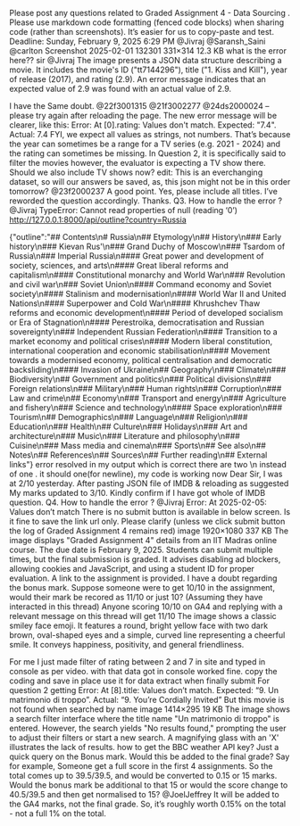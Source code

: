 Please post any questions related to Graded Assignment 4 - Data Sourcing . Please use markdown code formatting (fenced code blocks) when sharing code (rather than screenshots). It’s easier for us to copy-paste and test. Deadline: Sunday, February 9, 2025 6:29 PM @Jivraj @Saransh_Saini @carlton
Screenshot 2025-02-01 132301 331×314 12.3 KB what is the error here?? sir @Jivraj
The image presents a JSON data structure describing a movie.  It includes the movie's ID ("tt7144296"), title ("1. Kiss and Kill"), year of release (2017), and rating (2.9). An error message indicates that an expected value of 2.9 was found with an actual value of 2.9.

I have the Same doubt.
@22f3001315 @21f3002277 @24ds2000024 – please try again after reloading the page. The new error message will be clearer, like this: Error: At [0].rating: Values don't match. Expected: "7.4". Actual: 7.4 FYI, we expect all values as strings, not numbers. That’s because the year can sometimes be a range for a TV series (e.g. 2021 - 2024) and the rating can sometimes be missing.
In Question 2, it is specifically said to filter the movies however, the evaluator is expecting a TV show there. Should we also include TV shows now? edit:  This is an everchanging dataset, so will our answers be saved, as, this json might not be in this order tomorrow?
@23f2000237 A good point. Yes, please include all titles. I’ve reworded the question accordingly. Thanks.
Q3. How to handle the error ? @Jivraj TypeError: Cannot read properties of null (reading ‘0’) http://127.0.0.1:8000/api/outline?country=Russia

{"outline":"## Contents\n# Russia\n## Etymology\n## History\n### Early history\n### Kievan Rus'\n### Grand Duchy of Moscow\n### Tsardom of Russia\n### Imperial Russia\n#### Great power and development of society, sciences, and arts\n#### Great liberal reforms and capitalism\n#### Constitutional monarchy and World War\n### Revolution and civil war\n### Soviet Union\n#### Command economy and Soviet society\n#### Stalinism and modernisation\n#### World War II and United Nations\n#### Superpower and Cold War\n#### Khrushchev Thaw reforms and economic development\n#### Period of developed socialism or Era of Stagnation\n#### Perestroika, democratisation and Russian sovereignty\n### Independent Russian Federation\n#### Transition to a market economy and political crises\n#### Modern liberal constitution, international cooperation and economic stabilisation\n#### Movement towards a modernised economy, political centralisation and democratic backsliding\n#### Invasion of Ukraine\n## Geography\n### Climate\n### Biodiversity\n## Government and politics\n### Political divisions\n### Foreign relations\n### Military\n### Human rights\n### Corruption\n### Law and crime\n## Economy\n### Transport and energy\n### Agriculture and fishery\n### Science and technology\n#### Space exploration\n### Tourism\n## Demographics\n### Language\n### Religion\n### Education\n### Health\n## Culture\n### Holidays\n### Art and architecture\n### Music\n### Literature and philosophy\n### Cuisine\n### Mass media and cinema\n### Sports\n## See also\n## Notes\n## References\n## Sources\n## Further reading\n## External links"} error resolved
in my output which is correct there are two \n instead of one .
it should one(for newline), my code is working now
Dear Sir, I was at 2/10 yesterday. After pasting JSON file of IMDB & reloading as suggested My marks updated to 3/10. Kindly confirm if I have got whole of IMDB question.
Q4. How to handle the error ? @Jivraj Error: At 2025-02-05: Values don’t match
There is no submit button is available in below screen. Is it fine to save the link url only. Please clarify (unless we click submit button the log of Graded Assignment 4 remains red) image 1920×1080 337 KB
The image displays "Graded Assignment 4" details from an IIT Madras online course. The due date is February 9, 2025. Students can submit multiple times, but the final submission is graded. It advises disabling ad blockers, allowing cookies and JavaScript, and using a student ID for proper evaluation. A link to the assignment is provided.
I have a doubt regarding the bonus mark. Suppose someone were to get 10/10 in the assignment, would their mark be recored as 11/10 or just 10? (Assuming they have interacted in this thread)
Anyone scoring 10/10 on GA4 and replying with a relevant message on this thread will get 11/10
The image shows a classic smiley face emoji. It features a round, bright yellow face with two dark brown, oval-shaped eyes and a simple, curved line representing a cheerful smile. It conveys happiness, positivity, and general friendliness.

For me I just made filter of rating between 2 and 7 in site and typed in console as per  video. with that data got in console worked fine. copy the coding and save in place use it for data extract when finally submit
For question 2 getting Error: At [8].title: Values don’t match. Expected: “9. Un matrimonio di troppo”. Actual: “9. You’re Cordially Invited” But this movie is not found when searched by name image 1414×295 19 KB
The image shows a search filter interface where the title name "Un matrimonio di troppo" is entered. However, the search yields "No results found," prompting the user to adjust their filters or start a new search. A magnifying glass with an 'X' illustrates the lack of results.
how to get the BBC weather API key?
Just a quick query on the Bonus mark. Would this be added to the final grade? Say for example, Someone get a full score in the first 4 assignments. So the total comes up to 39.5/39.5, and would be converted to 0.15 or 15 marks. Would the bonus mark be additional to that 15 or would the score change to 40.5/39.5 and then get normalised to 15?
@JoelJeffrey It will be added to the GA4 marks, not the final grade. So, it’s roughly worth 0.15% on the total - not a full 1% on the total.
